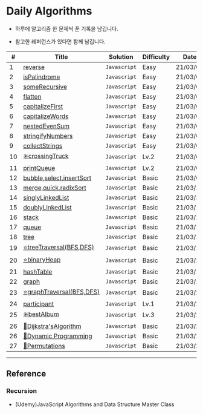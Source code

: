 # Daily Algorithms

- 하루에 알고리즘 한 문제씩 푼 기록을 남깁니다.

- 참고한 레퍼런스가 있다면 함께 남깁니다.

| #   | Title                                                                                                                           | Solution     | Difficulty | Date     |
| --- | ------------------------------------------------------------------------------------------------------------------------------- | ------------ | ---------- | -------- |
| 1   | [reverse]()                                                                                                                     | `Javascript` | Easy       | 21/03/01 |
| 2   | [isPalindrome]()                                                                                                                | `Javascript` | Easy       | 21/03/02 |
| 3   | [someRecursive]()                                                                                                               | `Javascript` | Easy       | 21/03/03 |
| 4   | [flatten]()                                                                                                                     | `Javascript` | Easy       | 21/03/04 |
| 5   | [capitalizeFirst]()                                                                                                             | `Javascript` | Easy       | 21/03/05 |
| 6   | [capitalizeWords]()                                                                                                             | `Javascript` | Easy       | 21/03/05 |
| 7   | [nestedEvenSum]()                                                                                                               | `Javascript` | Easy       | 21/03/06 |
| 8   | [stringifyNumbers]()                                                                                                            | `Javascript` | Easy       | 21/03/06 |
| 9   | [collectStrings]()                                                                                                              | `Javascript` | Easy       | 21/03/06 |
| 10  | [✳️crossingTruck](https://programmers.co.kr/learn/courses/30/lessons/42583)                                                     | `Javascript` | Lv.2       | 21/03/07 |
| 11  | [printQueue](https://programmers.co.kr/learn/courses/30/lessons/42587)                                                          | `Javascript` | Lv.2       | 21/03/08 |
| 12  | [bubble,select,insertSort](https://github.com/YounglanHong/Daily-Algorithms/blob/master/Basics/Bubble%2CSelect%2CInsertSort.md) | `Javascript` | Basic      | 21/03/09 |
| 13  | [merge,quick,radixSort](https://github.com/YounglanHong/Daily-Algorithms/blob/master/Basics/Merge%2CQuick%2CRadixSort.md)       | `Javascript` | Basic      | 21/03/10 |
| 14  | [singlyLinkedList](https://github.com/YounglanHong/Daily-Algorithms/blob/master/Basics/SinglyLinkedList.md)                     | `Javascript` | Basic      | 21/03/11 |
| 15  | [doublyLinkedList](https://github.com/YounglanHong/Daily-Algorithms/blob/master/Basics/DoublyLinkedList.md)                     | `Javascript` | Basic      | 21/03/12 |
| 16  | [stack](https://github.com/YounglanHong/Daily-Algorithms/blob/master/Basics/Stack.md)                                           | `Javascript` | Basic      | 21/03/13 |
| 17  | [queue](https://github.com/YounglanHong/Daily-Algorithms/blob/master/Basics/Queue.md)                                           | `Javascript` | Basic      | 21/03/14 |
| 18  | [tree](https://github.com/YounglanHong/Daily-Algorithms/blob/master/Basics/Tree.md)                                             | `Javascript` | Basic      | 21/03/15 |
| 19  | [⭐️treeTraversal(BFS,DFS)](https://github.com/YounglanHong/Daily-Algorithms/blob/master/Basics/DFS-BFS.md)                     | `Javascript` | Basic      | 21/03/16 |
| 20  | [⭐️binaryHeap](https://github.com/YounglanHong/Daily-Algorithms/blob/master/Basics/BinaryHeap.md)                              | `Javascript` | Basic      | 21/03/17 |
| 21  | [hashTable](https://github.com/YounglanHong/Daily-Algorithms/blob/master/Basics/HashTable.md)                                   | `Javascript` | Basic      | 21/03/18 |
| 22  | [graph](https://github.com/YounglanHong/Daily-Algorithms/blob/master/Basics/Graph.md)                                           | `Javascript` | Basic      | 21/03/19 |
| 23  | [⭐️graphTraversal(BFS,DFS)](https://github.com/YounglanHong/Daily-Algorithms/blob/master/Basics/GraphTraversal.md)             | `Javascript` | Basic      | 21/03/20 |
| 24  | [participant](https://programmers.co.kr/learn/courses/30/lessons/42576)                                                         | `Javascript` | Lv.1       | 21/03/21 |
| 25  | [✳️bestAlbum](https://programmers.co.kr/learn/courses/30/lessons/42579#)                                                        | `Javascript` | Lv.3       | 21/03/22 |
| 26  | [💚Dijkstra'sAlgorithm](https://github.com/YounglanHong/Daily-Algorithms/blob/master/Basics/Dijkstra'sAlgorithm.md)             | `Javascript` | Basic      | 21/03/23 |
| 26  | [💚Dynamic Programming](https://github.com/YounglanHong/Daily-Algorithms/blob/master/Basics/DynamicProgramming.md)              | `Javascript` | Basic      | 21/03/24 |
| 27  | [💛Permutations](https://leetcode.com/problems/permutations/)                                                                   | `Javascript` | Basic      | 21/03/25 |

---

## Reference

### Recursion

- (Udemy)JavaScript Algorithms and Data Structure Master Class
